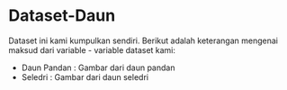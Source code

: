 # Dataset-Daun

Dataset ini kami kumpulkan sendiri. Berikut adalah keterangan mengenai maksud dari variable - variable dataset kami:

* Daun Pandan : Gambar dari daun pandan
* Seledri : Gambar dari daun seledri
